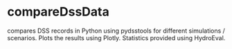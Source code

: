 # compareDssData
compares DSS records in Python using pydsstools for different simulations / scenarios. Plots the results using Plotly. Statistics provided using HydroEval.
